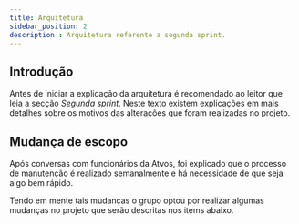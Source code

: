 ```yaml
---
title: Arquitetura
sidebar_position: 2
description : Arquitetura referente a segunda sprint.
---
```



## Introdução 

Antes de iniciar a explicação da arquitetura é recomendado ao leitor que leia a secção *Segunda sprint*. Neste texto existem explicações em mais detalhes sobre os motivos das alterações que foram realizadas no projeto. 

## Mudança de escopo 

Após conversas com funcionários da Atvos, foi explicado que o processo de manutenção é realizado semanalmente e há necessidade de que seja algo bem rápido. 

Tendo em mente tais mudanças o grupo optou por realizar algumas mudanças no projeto que serão descritas nos items abaixo. 
